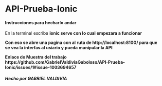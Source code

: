 # API-Prueba-Ionic
<h4> Instrucciones para hecharlo andar </h4>
<P>En la terminal escriba  <strong>ionic serve<strong> con lo cual empezara a funcionar<p>
<p> Con eso se abre una pagina con al ruta de http://localhost:8100/ para que se vea la interfas al usiario y pueda manipular la API<p>
Enlace de Muestra del trabajo https://github.com/GabrielValdiviaGaboloso/API-Prueba-Ionic/issues/1#issue-1003694657
<h5>Hecho por GABRIEL VALDIVIA<H5>
